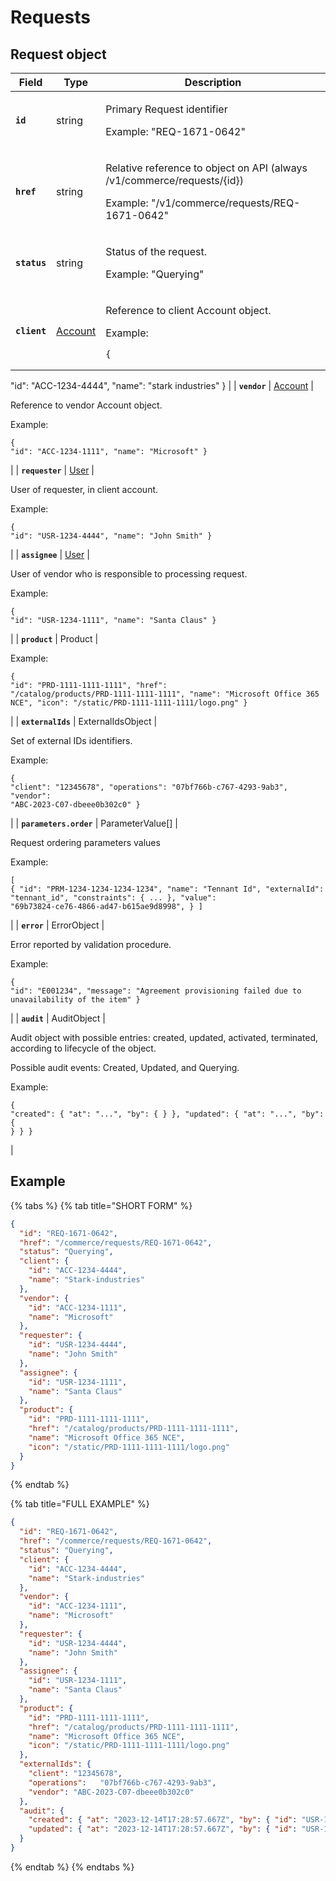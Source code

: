 # Requests

## Request object

| Field                  | Type                                                  | Description                                                                                                                                                                                                                                                                                                                                                                       |
| ---------------------- | ----------------------------------------------------- | --------------------------------------------------------------------------------------------------------------------------------------------------------------------------------------------------------------------------------------------------------------------------------------------------------------------------------------------------------------------------------- |
| **`id`**               | string                                                | <p>Primary Request identifier </p><p></p><p>Example: "REQ-1671-0642"</p>                                                                                                                                                                                                                                                                                                          |
| **`href`**             | string                                                | <p>Relative reference to object on API (always /v1/commerce/requests/{id}) </p><p></p><p>Example: "/v1/commerce/requests/REQ-1671-0642"</p>                                                                                                                                                                                                                                       |
| **`status`**           | string                                                | <p>Status of the request. </p><p></p><p>Example: "Querying"</p>                                                                                                                                                                                                                                                                                                                   |
| **`client`**           | [Account](../../accounts-api/account/#account-object) | <p>Reference to client Account object. </p><p></p><p>Example:</p><pre class="language-json"><code class="lang-json">{ 
  "id": "ACC-1234-4444",
  "name": "stark industries"
}
</code></pre>                                                                                                                                                                                      |
| **`vendor`**           | [Account](../../accounts-api/account/#account-object) | <p>Reference to vendor Account object. </p><p></p><p>Example:</p><pre class="language-json"><code class="lang-json">{ 
  "id": "ACC-1234-1111",
  "name": "Microsoft"
}
</code></pre>                                                                                                                                                                                             |
| **`requester`**        | [User](../../accounts-api/users/#user-object)         | <p>User of requester, in client account. </p><p></p><p>Example:</p><pre class="language-json"><code class="lang-json">{ 
  "id": "USR-1234-4444",
  "name": "John Smith"
}
</code></pre>                                                                                                                                                                                          |
| **`assignee`**         | [User](../../accounts-api/users/#user-object)         | <p>User of vendor who is responsible to processing request. </p><p></p><p>Example:</p><pre class="language-json"><code class="lang-json">{ 
  "id": "USR-1234-1111",
  "name": "Santa Claus"
}
</code></pre>                                                                                                                                                                      |
| **`product`**          | Product                                               | <p>Example:</p><pre class="language-json"><code class="lang-json">{
  "id": "PRD-1111-1111-1111",
  "href": "/catalog/products/PRD-1111-1111-1111",
  "name": "Microsoft Office 365 NCE",
  "icon": "/static/PRD-1111-1111-1111/logo.png"
}
</code></pre>                                                                                                                         |
| **`externalIds`**      | ExternalIdsObject                                     | <p>Set of external IDs identifiers.</p><p></p><p>Example:</p><pre class="language-json"><code class="lang-json">{
  "client": "12345678",
  "operations":	"07bf766b-c767-4293-9ab3",
  "vendor": "ABC-2023-C07-dbeee0b302c0"
}
</code></pre><p></p>                                                                                                                               |
| **`parameters.order`** | ParameterValue\[]                                     | <p>Request ordering parameters values </p><p></p><p>Example:</p><pre class="language-json"><code class="lang-json">[
  {
    "id": "PRM-1234-1234-1234-1234",
    "name": "Tennant Id",
    "externalId": "tennant_id",
    "constraints": { ... },
    "value": "69b73824-ce76-4866-ad47-b615ae9d8998",
  }
]
</code></pre>                                                      |
| **`error`**            | ErrorObject                                           | <p>Error reported by validation procedure. </p><p></p><p>Example:</p><pre class="language-json"><code class="lang-json">{
     "id": "E001234",
     "message": "Agreement provisioning failed due to unavailability of the item"
}
</code></pre>                                                                                                                                 |
| **`audit`**            | AuditObject                                           | <p>Audit object with possible entries: created, updated, activated, terminated, according to lifecycle of the object. </p><p></p><p>Possible audit events: Created, Updated, and Querying. </p><p></p><p></p><p>Example:</p><pre class="language-json"><code class="lang-json">{
  "created": { "at": "...", "by": { } },
  "updated": { "at": "...", "by": { } }
}
</code></pre> |

## Example <a href="#example" id="example"></a>

{% tabs %}
{% tab title="SHORT FORM" %}
```json
{
  "id": "REQ-1671-0642",
  "href": "/commerce/requests/REQ-1671-0642",
  "status": "Querying",
  "client": { 
    "id": "ACC-1234-4444",
    "name": "Stark-industries"
  },
  "vendor": { 
    "id": "ACC-1234-1111",
    "name": "Microsoft"
  },
  "requester": { 
    "id": "USR-1234-4444",
    "name": "John Smith"
  },
  "assignee": { 
    "id": "USR-1234-1111",
    "name": "Santa Claus"
  },
  "product": {
    "id": "PRD-1111-1111-1111",
    "href": "/catalog/products/PRD-1111-1111-1111",
    "name": "Microsoft Office 365 NCE",
    "icon": "/static/PRD-1111-1111-1111/logo.png"
  }
}
```
{% endtab %}

{% tab title="FULL EXAMPLE" %}
```json
{
  "id": "REQ-1671-0642",
  "href": "/commerce/requests/REQ-1671-0642",
  "status": "Querying",
  "client": { 
    "id": "ACC-1234-4444",
    "name": "Stark-industries"
  },
  "vendor": { 
    "id": "ACC-1234-1111",
    "name": "Microsoft"
  },
  "requester": { 
    "id": "USR-1234-4444",
    "name": "John Smith"
  },
  "assignee": { 
    "id": "USR-1234-1111",
    "name": "Santa Claus"
  },
  "product": {
    "id": "PRD-1111-1111-1111",
    "href": "/catalog/products/PRD-1111-1111-1111",
    "name": "Microsoft Office 365 NCE",
    "icon": "/static/PRD-1111-1111-1111/logo.png"
  },
  "externalIds": {
    "client": "12345678",
    "operations":	"07bf766b-c767-4293-9ab3",
    "vendor": "ABC-2023-C07-dbeee0b302c0"
  },
  "audit": {
    "created": { "at": "2023-12-14T17:28:57.667Z", "by": { "id": "USR-1234-1234", "name": "John Smith" } },
    "updated": { "at": "2023-12-14T17:28:57.667Z", "by": { "id": "USR-1234-1234", "name": "John Smith" } }
  }
}
```
{% endtab %}
{% endtabs %}
